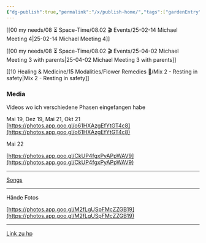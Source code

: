 ```yaml
---
{"dg-publish":true,"permalink":"/x/publish-home/","tags":["gardenEntry"]}
---
```


[[00 my needs/08 ⏳ Space-Time/08.02 🎬 Events/25-02-14 Michael Meeting 4\|25-02-14 Michael Meeting 4]]

[[00 my needs/08 ⏳ Space-Time/08.02 🎬 Events/25-04-02 Michael Meeting 3 with parents\|25-04-02 Michael Meeting 3 with parents]]


[[10 Healing & Medicine/15 Modalities/Flower Remedies 🌼/Mix 2 - Resting in safety\|Mix 2 - Resting in safety]]

### Media
Videos wo ich verschiedene Phasen eingefangen habe

  

Mai 19, Dez 19, Mai 21, Okt 21
[https://photos.app.goo.gl/o61HXAzgEfYtGT4c8](https://photos.app.goo.gl/o61HXAzgEfYtGT4c8)

  

Mai 22 

[https://photos.app.goo.gl/CkUP4fgxPyAPpWAV9](https://photos.app.goo.gl/CkUP4fgxPyAPpWAV9)

  

---  

  

[Songs](https://drive.google.com/drive/folders/1xcyiRX8PlqlOtOmMQHF6DnRIRHo9efft)

  

---

  

Hände Fotos 

[https://photos.app.goo.gl/M2fLgUSpFMcZZGB19](https://photos.app.goo.gl/M2fLgUSpFMcZZGB19)

  

---
[Link zu hp](https://1drv.ms/o/c/f0e2526dfed09ea8/Eqie0P5tUuIggPD1KQAAAAAB_RvMEqvcoqPgsoZ1ztTqxA?e=WI2N5P)

